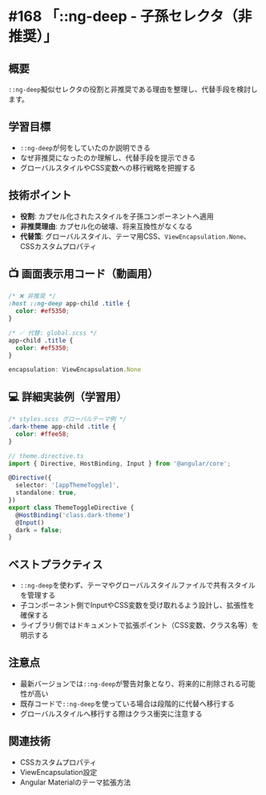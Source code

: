 # #168 「::ng-deep - 子孫セレクタ（非推奨）」

## 概要
`::ng-deep`擬似セレクタの役割と非推奨である理由を整理し、代替手段を検討します。

## 学習目標
- `::ng-deep`が何をしていたのか説明できる
- なぜ非推奨になったのか理解し、代替手段を提示できる
- グローバルスタイルやCSS変数への移行戦略を把握する

## 技術ポイント
- **役割**: カプセル化されたスタイルを子孫コンポーネントへ適用
- **非推奨理由**: カプセル化の破壊、将来互換性がなくなる
- **代替策**: グローバルスタイル、テーマ用CSS、`ViewEncapsulation.None`、CSSカスタムプロパティ

## 📺 画面表示用コード（動画用）

```scss
/* ❌ 非推奨 */
:host ::ng-deep app-child .title {
  color: #ef5350;
}
```

```scss
/* ✅ 代替: global.scss */
app-child .title {
  color: #ef5350;
}
```

```typescript
encapsulation: ViewEncapsulation.None
```

## 💻 詳細実装例（学習用）
```scss
/* styles.scss グローバルテーマ例 */
.dark-theme app-child .title {
  color: #ffee58;
}
```

```typescript
// theme.directive.ts
import { Directive, HostBinding, Input } from '@angular/core';

@Directive({
  selector: '[appThemeToggle]',
  standalone: true,
})
export class ThemeToggleDirective {
  @HostBinding('class.dark-theme')
  @Input()
  dark = false;
}
```

## ベストプラクティス
- `::ng-deep`を使わず、テーマやグローバルスタイルファイルで共有スタイルを管理する
- 子コンポーネント側でInputやCSS変数を受け取れるよう設計し、拡張性を確保する
- ライブラリ側ではドキュメントで拡張ポイント（CSS変数、クラス名等）を明示する

## 注意点
- 最新バージョンでは`::ng-deep`が警告対象となり、将来的に削除される可能性が高い
- 既存コードで`::ng-deep`を使っている場合は段階的に代替へ移行する
- グローバルスタイルへ移行する際はクラス衝突に注意する

## 関連技術
- CSSカスタムプロパティ
- ViewEncapsulation設定
- Angular Materialのテーマ拡張方法

